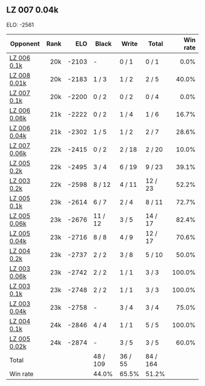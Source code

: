 ## LZ 007 0.04k ##

ELO: -2561

Opponent | Rank | ELO | Black | Write | Total | Win rate
---------|-----:|----:|-------|-------|-------|-------:
[LZ 006 0.1k](LZ%20006%200.1k.md) | 20k | -2103 | - | 0 / 1 | 0 / 1 | 0.0%
[LZ 008 0.01k](LZ%20008%200.01k.md) | 20k | -2183 | 1 / 3 | 1 / 2 | 2 / 5 | 40.0%
[LZ 007 0.1k](LZ%20007%200.1k.md) | 20k | -2200 | 0 / 2 | 0 / 2 | 0 / 4 | 0.0%
[LZ 006 0.06k](LZ%20006%200.06k.md) | 21k | -2222 | 0 / 2 | 1 / 4 | 1 / 6 | 16.7%
[LZ 006 0.04k](LZ%20006%200.04k.md) | 21k | -2302 | 1 / 5 | 1 / 2 | 2 / 7 | 28.6%
[LZ 007 0.06k](LZ%20007%200.06k.md) | 22k | -2415 | 0 / 2 | 2 / 18 | 2 / 20 | 10.0%
[LZ 005 0.2k](LZ%20005%200.2k.md) | 22k | -2495 | 3 / 4 | 6 / 19 | 9 / 23 | 39.1%
[LZ 003 0.2k](LZ%20003%200.2k.md) | 22k | -2598 | 8 / 12 | 4 / 11 | 12 / 23 | 52.2%
[LZ 005 0.1k](LZ%20005%200.1k.md) | 23k | -2614 | 6 / 7 | 2 / 4 | 8 / 11 | 72.7%
[LZ 005 0.06k](LZ%20005%200.06k.md) | 23k | -2676 | 11 / 12 | 3 / 5 | 14 / 17 | 82.4%
[LZ 005 0.04k](LZ%20005%200.04k.md) | 23k | -2716 | 8 / 8 | 4 / 9 | 12 / 17 | 70.6%
[LZ 004 0.2k](LZ%20004%200.2k.md) | 23k | -2737 | 2 / 2 | 3 / 8 | 5 / 10 | 50.0%
[LZ 003 0.06k](LZ%20003%200.06k.md) | 23k | -2742 | 2 / 2 | 1 / 1 | 3 / 3 | 100.0%
[LZ 003 0.1k](LZ%20003%200.1k.md) | 23k | -2748 | 2 / 2 | 1 / 1 | 3 / 3 | 100.0%
[LZ 003 0.04k](LZ%20003%200.04k.md) | 23k | -2758 | - | 3 / 4 | 3 / 4 | 75.0%
[LZ 004 0.1k](LZ%20004%200.1k.md) | 24k | -2846 | 4 / 4 | 1 / 1 | 5 / 5 | 100.0%
[LZ 005 0.02k](LZ%20005%200.02k.md) | 24k | -2874 | - | 3 / 5 | 3 / 5 | 60.0%
Total | | | 48 / 109 | 36 / 55 | 84 / 164 | 
Win rate| | | 44.0% | 65.5% | 51.2% | 
